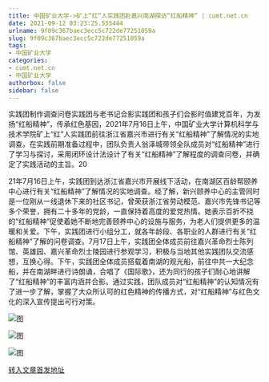 ```yaml
---
title: 中国矿业大学->矿上“红”人实践团赴嘉兴南湖探访“红船精神” | cumt.net.cn
date: 2021-09-12 03:23:25.555444
urlname: 9f09c367baec3ecc5c722de77251059a
slug: 9f09c367baec3ecc5c722de77251059a
tags: 
- 中国矿业大学
categories:
- cumt.net.cn
- 中国矿业大学
authorbox: false
sidebar: false
---
```

实践团制作调查问卷实践团与老书记合影实践团和孩子们合影时值建党百年，为发扬“红船精神”，传承红色基因，2021年7月16日上午，中国矿业大学计算机科学与技术学院矿上“红”人实践团前往浙江省嘉兴市进行有关“红船精神”了解情况的实地调查。在实践前期准备过程中，团队负责人翁泽城带领全队成员对“红船精神”进行了学习与探讨，采用闭环设计法设计了有关“红船精神”了解程度的调查问卷，并确定了实践活动的主旨。20
<!--more-->
21年7月16日上午，实践团到达浙江省嘉兴市开展线下活动，在南湖区百龄帮颐养中心进行有关“红船精神”了解情况的实地调查。经了解，新兴颐养中心的主管同时是一位刚从一线退休下来的社区书记，曾荣获浙江省劳动模范、嘉兴市先锋书记等多个荣誉，拥有二十多年的党龄，一直保持着高度的爱党热情。她表示百折不挠的“红船精神”促使着她不断地完善颐养中心的设施与服务，为老人们提供更多的温暖和关爱。下午，实践团进行小组分工，就各年龄段、各职业的人群进行有关“红船精神”了解的问卷调查。7月17日上午，实践团全体成员前往嘉兴革命烈士陈列馆、英雄园、嘉兴革命烈士陵园进行参观学习，积极与当地其他实践团队交流感想，互换心得。下午，实践团全体成员搭载着南湖的观光船，前往中共一大纪念船，并在南湖畔进行诗朗诵，合唱了《国际歌》，还为同行的孩子们耐心地讲解了“红船精神”的丰富内涵并合影。通过实践，团队成员对“红船精神”的认知情况有了进一步了解，掌握了大众所认可的红色精神的传播方式，对“红船精神”与红色文化的深入宣传提出可行对策。

![图](http://xwzx.cumt.edu.cn/_upload/article/images/d5/35/a2d7d38547dbbdb9891db2275a77/b23846ea-3005-4e1b-9c35-161d3229eb23.jpg)

![图](http://xwzx.cumt.edu.cn/_upload/article/images/d5/35/a2d7d38547dbbdb9891db2275a77/2724e715-d42e-43a3-af4a-fbb6819ac1bb.jpg)

![图](http://xwzx.cumt.edu.cn/_upload/article/images/d5/35/a2d7d38547dbbdb9891db2275a77/3e8ed236-cae9-4e87-8eb1-b2d418b705de.jpg)

[转入文章首发地址](http://xwzx.cumt.edu.cn/3f/f9/c523a606201/page.htm)